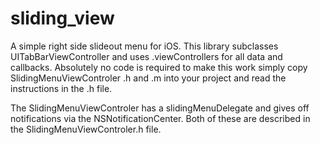 sliding_view
============

A simple right side slideout menu for iOS. This library subclasses UITabBarViewController and uses .viewControllers for all data and callbacks. Absolutely no code is required to make this work simply copy SlidingMenuViewControler .h and .m into your project and read the instructions in the .h file.

The SlidingMenuViewControler has a slidingMenuDelegate and gives off notifications via the NSNotificationCenter. Both of these are described in the SlidingMenuViewControler.h file.




